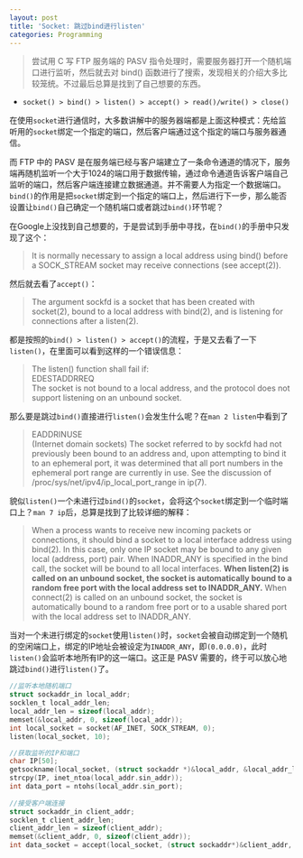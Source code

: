 ```yaml
---
layout: post
title: 'Socket: 跳过bind进行listen'
categories: Programming
---
```


> 尝试用 C 写 FTP 服务端的 PASV 指令处理时，需要服务器打开一个随机端口进行监听，然后就去对 bind() 函数进行了搜索，发现相关的介绍大多比较笼统。不过最后总算是找到了自己想要的东西。  

<!-- more -->

* `socket() > bind() > listen() > accept() > read()/write() > close()`  

在使用`socket`进行通信时，大多数讲解中的服务器端都是上面这种模式：先给监听用的`socket`绑定一个指定的端口，然后客户端通过这个指定的端口与服务器通信。  

而 FTP 中的 PASV 是在服务端已经与客户端建立了一条命令通道的情况下，服务端再随机监听一个大于1024的端口用于数据传输，通过命令通道告诉客户端自己监听的端口，然后客户端连接建立数据通道。并不需要人为指定一个数据端口。`bind()`的作用是把`socket`绑定到一个指定的端口上，然后进行下一步，那么能否设置让`bind()`自己确定一个随机端口或者跳过`bind()`环节呢？    

在Google上没找到自己想要的，于是尝试到手册中寻找，在`bind()`的手册中只发现了这个：  
> It is normally necessary to assign a local address using bind() before a SOCK_STREAM socket may receive connections (see accept(2)).  

然后就去看了`accept()`：  
> The argument sockfd is a socket that has been created with socket(2), bound to a local address with bind(2), and is listening for connections after a listen(2).  

都是按照的`bind() > listen() > accept()`的流程，于是又去看了一下`listen()`，在里面可以看到这样的一个错误信息：  
> The listen() function shall fail if:  
> EDESTADDRREQ  
> The socket is not bound to a local address, and the protocol does not support listening on an unbound socket.  

那么要是跳过`bind()`直接进行`listen()`会发生什么呢？在`man 2 listen`中看到了
> EADDRINUSE  
> (Internet domain sockets) The socket referred to by sockfd had not previously been bound to an address and, upon attempting to bind it to an ephemeral port, it was determined that all port numbers in the ephemeral port range are currently in use. See the discussion of /proc/sys/net/ipv4/ip_local_port_range in ip(7).  

貌似`listen()`一个未进行过`bind()`的`socket`，会将这个`socket`绑定到一个临时端口上？`man 7 ip`后，总算是找到了比较详细的解释：  
> When a process wants to receive new incoming packets or connections, it should bind a socket to a local interface address using bind(2). In this case, only one IP socket may be bound to any given local (address, port) pair. When INADDR_ANY is specified in the bind call, the socket will be bound to all local interfaces. __When listen(2) is called on an unbound socket, the socket is automatically bound to a random free port with the local address set to INADDR_ANY.__ When connect(2) is called on an unbound socket, the socket is automatically bound to a random free port or to a usable shared port with the local address set to INADDR_ANY.  

当对一个未进行绑定的`socket`使用`listen()`时，`socket`会被自动绑定到一个随机的空闲端口上，绑定的IP地址会被设定为`INADDR_ANY`，即`(0.0.0.0)`，此时`listen()`会监听本地所有IP的这一端口。这正是 PASV 需要的，终于可以放心地跳过`bind()`进行`listen()`了。  
```c
//监听本地随机端口
struct sockaddr_in local_addr;
socklen_t local_addr_len;
local_addr_len = sizeof(local_addr);
memset(&local_addr, 0, sizeof(local_addr));
int local_socket = socket(AF_INET, SOCK_STREAM, 0);
listen(local_socket, 10);

//获取监听的IP和端口
char IP[50];
getsockname(local_socket, (struct sockaddr *)&local_addr, &local_addr_len);
strcpy(IP, inet_ntoa(local_addr.sin_addr));
int data_port = ntohs(local_addr.sin_port);
    
//接受客户端连接
struct sockaddr_in client_addr;
socklen_t client_addr_len;
client_addr_len = sizeof(client_addr);
memset(&client_addr, 0, sizeof(client_addr));
int data_socket = accept(local_socket, (struct sockaddr*)&client_addr, &client_addr_len);
```
